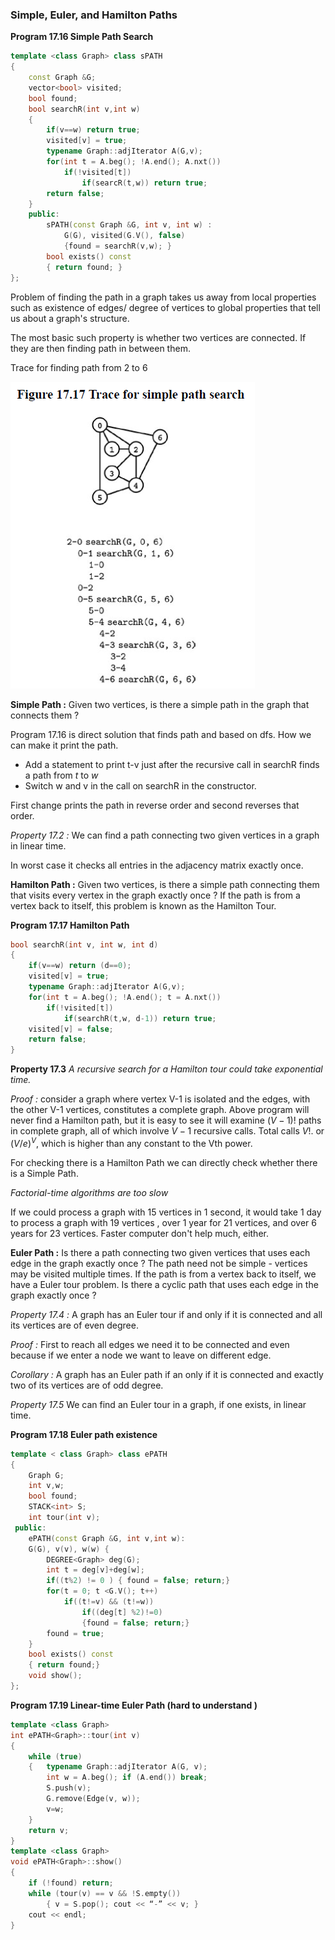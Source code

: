 ### Simple, Euler, and Hamilton Paths

**Program 17.16 Simple Path Search**

````c++
template <class Graph> class sPATH
{
    const Graph &G;
    vector<bool> visited;
    bool found;
    bool searchR(int v,int w)
    {
        if(v==w) return true;
        visited[v] = true;
        typename Graph::adjIterator A(G,v);
        for(int t = A.beg(); !A.end(); A.nxt())
            if(!visited[t])
                if(searcR(t,w)) return true;
        return false;
    }
    public:
    	sPATH(const Graph &G, int v, int w) : 
    		G(G), visited(G.V(), false)
            {found = searchR(v,w); }
    	bool exists() const
        { return found; }
};
````

Problem of finding the path in a graph takes us away from local properties such as existence of edges/ degree of vertices to global properties that tell us about a graph's structure.

The most basic such property is whether two vertices are connected. If they are then finding path in between them.

 Trace for finding path from 2 to 6

![image-20210108233215415](7_Simple_Euler_and_Hamilton_Paths.assets/image-20210108233215415.png)

**Simple Path :** Given two vertices, is there a simple path in the graph that connects them  ?

Program 17.16 is direct solution that finds path and based on dfs. How we can make it print the path.

- Add a statement to print t-v just after the recursive call in searchR finds a path from $t$ to $w$
- Switch w and v in the call on searchR in the constructor.

First change prints the path in reverse order and second reverses that order.

*Property 17.2 :* We can find a path connecting two given vertices in a graph in linear time.

In worst case it checks all entries in the adjacency matrix exactly once. 

**Hamilton Path :** Given two vertices, is there a simple path connecting them that visits every vertex in the graph exactly once ? If the path is from a vertex back to itself, this problem is known as the Hamilton Tour.

**Program 17.17 Hamilton Path**

````c++
bool searchR(int v, int w, int d)
{
    if(v==w) return (d==0);
    visited[v] = true;
    typename Graph::adjIterator A(G,v);
    for(int t = A.beg(); !A.end(); t = A.nxt())
        if(!visited[t])
            if(searchR(t,w, d-1)) return true;
    visited[v] = false;
    return false;
}
````

**Property 17.3** *A recursive search for a Hamilton tour could take exponential time.*

*Proof :* consider a graph where vertex V-1 is isolated and the edges, with the other V-1 vertices, constitutes a complete graph. Above program will never find a Hamilton path, but it is easy to see it will examine $(V-1)!$ paths in complete graph, all of which involve $V-1$ recursive calls. Total calls $V!$. or $(V/e)^V$, which is higher than any constant to the Vth power.

For checking there is a Hamilton Path we can directly check whether there is a Simple Path.

*Factorial-time algorithms are too slow*

If we could process a graph with 15 vertices in 1 second, it would take 1 day to process a graph with 19 vertices , over 1 year for 21 vertices, and over 6 years for 23 vertices. Faster computer don't help much, either.

**Euler Path :** Is there a path connecting two given vertices that uses each edge in the graph exactly once ? The path need not be simple - vertices may be visited multiple times. If the path is from a vertex back to itself, we have a Euler tour problem. Is there a cyclic path that uses each edge in the graph exactly once ?

*Property 17.4 :* A graph has an Euler tour if and only if it is connected and all its vertices are of even degree.

*Proof :* First to reach all edges we need it to be connected and even because if we enter a node we want to leave on different edge.

*Corollary :* A graph has an Euler path if an only if it is connected and exactly two of its vertices are of odd degree.

*Property 17.5* We can find an Euler tour in a graph, if one exists, in linear time.

**Program 17.18 Euler path existence**

````c++
template < class Graph> class ePATH
{
    Graph G;
    int v,w;
    bool found;
    STACK<int> S;
    int tour(int v);
 public:
    ePATH(const Graph &G, int v,int w):
    G(G), v(v), w(w) {
        DEGREE<Graph> deg(G);
        int t = deg[v]+deg[w];
        if((t%2) != 0 ) { found = false; return;}
        for(t = 0; t <G.V(); t++)
        	if((t!=v) && (t!=w))
                if((deg[t] %2)!=0)
                {found = false; return;}
        found = true;
    }
    bool exists() const
    { return found;}
    void show();
};
````

**Program 17.19 Linear-time Euler Path (hard to understand )**

````c++
template <class Graph>
int ePATH<Graph>::tour(int v)
{
    while (true)
    { 	typename Graph::adjIterator A(G, v);
        int w = A.beg(); if (A.end()) break;
        S.push(v);
        G.remove(Edge(v, w));
        v=w;
	}
	return v;
}
template <class Graph>
void ePATH<Graph>::show()
{
    if (!found) return;
    while (tour(v) == v && !S.empty())
    	{ v = S.pop(); cout << “-” << v; }
    cout << endl;
}
````

